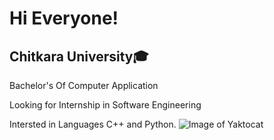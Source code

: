 # Hi Everyone!
## Chitkara University🎓
Bachelor's Of Computer Application

Looking for Internship in Software Engineering

Intersted in Languages C++ and Python.
![Image of Yaktocat](https://octodex.github.com/images/yaktocat.png)
